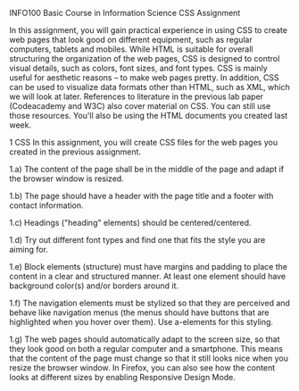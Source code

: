 INFO100 Basic Course in Information Science CSS Assignment

In this assignment, you will gain practical experience in using CSS to create web
pages that look good on different equipment, such as regular computers,
tablets and mobiles. While HTML is suitable for overall structuring the
organization of the web pages, CSS is designed to control visual details, such as
colors, font sizes, and font types. CSS is mainly useful for aesthetic reasons – to
make web pages pretty. In addition, CSS can be used to visualize data formats
other than HTML, such as XML, which we will look at later. References to
literature in the previous lab paper (Codeacademy and W3C) also cover material
on CSS. You can still use those resources. You'll also be using the HTML
documents you created last week.

1 CSS In this assignment, you will create CSS files for the web pages you
created in the previous assignment.

1.a) The content of the page shall be in the middle of the page and adapt if the
browser window is resized.

1.b) The page should have a header with the page title and a footer with contact
information.

1.c) Headings ("heading" elements) should be centered/centered.

1.d) Try out different font types and find one that fits the style you are aiming
for.

1.e) Block elements (structure) must have margins and padding to place the
content in a clear and structured manner. At least one element should have
background color(s) and/or borders around it.

1.f) The navigation elements must be stylized so that they are perceived and
behave like navigation menus (the menus should have buttons that are
highlighted when you hover over them). Use a-elements for this styling.

1.g) The web pages should automatically adapt to the screen size, so that they
look good on both a regular computer and a smartphone. This means that the
content of the page must change so that it still looks nice when you resize the 
browser window. In Firefox, you can also see how the content looks at different
sizes by enabling Responsive Design Mode. 